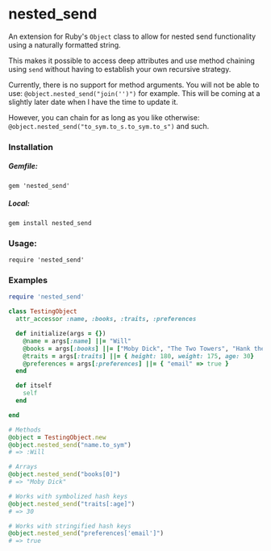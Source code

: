 # nested_send
An extension for Ruby's `Object` class to allow for nested send functionality using a naturally formatted string.

This makes it possible to access deep attributes and use method chaining using `send` without having to establish your own recursive strategy.

Currently, there is no support for method arguments. You will not be able to use: `@object.nested_send("join('')")` for example. This will be coming at a slightly later date when I have the time to update it. 

However, you can chain for as long as you like otherwise: `@object.nested_send("to_sym.to_s.to_sym.to_s")` and such.

### Installation
##### Gemfile:  
`gem 'nested_send'`  

##### Local:
`gem install nested_send`

### Usage:  
`require 'nested_send'`

### Examples
```ruby
require 'nested_send'

class TestingObject
  attr_accessor :name, :books, :traits, :preferences

  def initialize(args = {})
    @name = args[:name] ||= "Will"
    @books = args[:books] ||= ["Moby Dick", "The Two Towers", "Hank the Cowdog"]
    @traits = args[:traits] ||= { height: 180, weight: 175, age: 30}
    @preferences = args[:preferences] ||= { "email" => true }
  end

  def itself
    self
  end

end

# Methods
@object = TestingObject.new
@object.nested_send("name.to_sym")
# => :Will

# Arrays
@object.nested_send("books[0]")
# => "Moby Dick"

# Works with symbolized hash keys
@object.nested_send("traits[:age]")
# => 30

# Works with stringified hash keys
@object.nested_send("preferences['email']")
# => true
```
